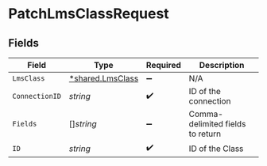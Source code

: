 # PatchLmsClassRequest


## Fields

| Field                                                      | Type                                                       | Required                                                   | Description                                                |
| ---------------------------------------------------------- | ---------------------------------------------------------- | ---------------------------------------------------------- | ---------------------------------------------------------- |
| `LmsClass`                                                 | [*shared.LmsClass](../../../pkg/models/shared/lmsclass.md) | :heavy_minus_sign:                                         | N/A                                                        |
| `ConnectionID`                                             | *string*                                                   | :heavy_check_mark:                                         | ID of the connection                                       |
| `Fields`                                                   | []*string*                                                 | :heavy_minus_sign:                                         | Comma-delimited fields to return                           |
| `ID`                                                       | *string*                                                   | :heavy_check_mark:                                         | ID of the Class                                            |